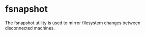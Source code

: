 fsnapshot
=========

The fsnapshot utility is used to mirror filesystem changes between disconnected machines.